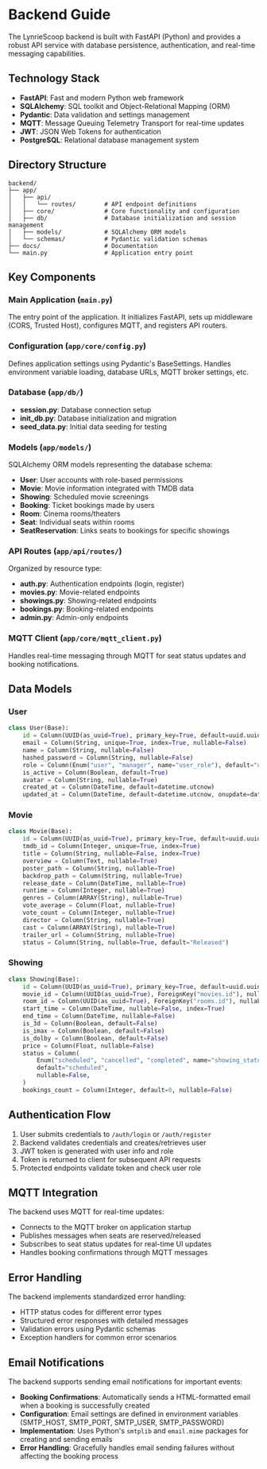 # Backend Guide

The LynrieScoop backend is built with FastAPI (Python) and provides a robust API service with database persistence, authentication, and real-time messaging capabilities.

## Technology Stack

- **FastAPI**: Fast and modern Python web framework
- **SQLAlchemy**: SQL toolkit and Object-Relational Mapping (ORM)
- **Pydantic**: Data validation and settings management
- **MQTT**: Message Queuing Telemetry Transport for real-time updates
- **JWT**: JSON Web Tokens for authentication
- **PostgreSQL**: Relational database management system

## Directory Structure

```t
backend/
├── app/
│   ├── api/
│   │   └── routes/        # API endpoint definitions
│   ├── core/              # Core functionality and configuration
│   ├── db/                # Database initialization and session management
│   ├── models/            # SQLAlchemy ORM models
│   └── schemas/           # Pydantic validation schemas
├── docs/                  # Documentation
└── main.py                # Application entry point
```

## Key Components

### Main Application (`main.py`)

The entry point of the application. It initializes FastAPI, sets up middleware (CORS, Trusted Host), configures MQTT, and registers API routers.

### Configuration (`app/core/config.py`)

Defines application settings using Pydantic's BaseSettings. Handles environment variable loading, database URLs, MQTT broker settings, etc.

### Database (`app/db/`)

- **session.py**: Database connection setup
- **init_db.py**: Database initialization and migration
- **seed_data.py**: Initial data seeding for testing

### Models (`app/models/`)

SQLAlchemy ORM models representing the database schema:

- **User**: User accounts with role-based permissions
- **Movie**: Movie information integrated with TMDB data
- **Showing**: Scheduled movie screenings
- **Booking**: Ticket bookings made by users
- **Room**: Cinema rooms/theaters
- **Seat**: Individual seats within rooms
- **SeatReservation**: Links seats to bookings for specific showings

### API Routes (`app/api/routes/`)

Organized by resource type:

- **auth.py**: Authentication endpoints (login, register)
- **movies.py**: Movie-related endpoints
- **showings.py**: Showing-related endpoints
- **bookings.py**: Booking-related endpoints
- **admin.py**: Admin-only endpoints

### MQTT Client (`app/core/mqtt_client.py`)

Handles real-time messaging through MQTT for seat status updates and booking notifications.

## Data Models

### User

```python
class User(Base):
    id = Column(UUID(as_uuid=True), primary_key=True, default=uuid.uuid4)
    email = Column(String, unique=True, index=True, nullable=False)
    name = Column(String, nullable=False)
    hashed_password = Column(String, nullable=False)
    role = Column(Enum("user", "manager", name="user_role"), default="user", nullable=False)
    is_active = Column(Boolean, default=True)
    avatar = Column(String, nullable=True)
    created_at = Column(DateTime, default=datetime.utcnow)
    updated_at = Column(DateTime, default=datetime.utcnow, onupdate=datetime.utcnow)
```

### Movie

```python
class Movie(Base):
    id = Column(UUID(as_uuid=True), primary_key=True, default=uuid.uuid4)
    tmdb_id = Column(Integer, unique=True, index=True)
    title = Column(String, nullable=False, index=True)
    overview = Column(Text, nullable=True)
    poster_path = Column(String, nullable=True)
    backdrop_path = Column(String, nullable=True)
    release_date = Column(DateTime, nullable=True)
    runtime = Column(Integer, nullable=True)
    genres = Column(ARRAY(String), nullable=True)
    vote_average = Column(Float, nullable=True)
    vote_count = Column(Integer, nullable=True)
    director = Column(String, nullable=True)
    cast = Column(ARRAY(String), nullable=True)
    trailer_url = Column(String, nullable=True)
    status = Column(String, nullable=True, default="Released")
```

### Showing

```python
class Showing(Base):
    id = Column(UUID(as_uuid=True), primary_key=True, default=uuid.uuid4)
    movie_id = Column(UUID(as_uuid=True), ForeignKey("movies.id"), nullable=False)
    room_id = Column(UUID(as_uuid=True), ForeignKey("rooms.id"), nullable=False)
    start_time = Column(DateTime, nullable=False, index=True)
    end_time = Column(DateTime, nullable=False)
    is_3d = Column(Boolean, default=False)
    is_imax = Column(Boolean, default=False)
    is_dolby = Column(Boolean, default=False)
    price = Column(Float, nullable=False)
    status = Column(
        Enum("scheduled", "cancelled", "completed", name="showing_status"),
        default="scheduled",
        nullable=False,
    )
    bookings_count = Column(Integer, default=0, nullable=False)
```

## Authentication Flow

1. User submits credentials to `/auth/login` or `/auth/register`
2. Backend validates credentials and creates/retrieves user
3. JWT token is generated with user info and role
4. Token is returned to client for subsequent API requests
5. Protected endpoints validate token and check user role

## MQTT Integration

The backend uses MQTT for real-time updates:

- Connects to the MQTT broker on application startup
- Publishes messages when seats are reserved/released
- Subscribes to seat status updates for real-time UI updates
- Handles booking confirmations through MQTT messages

## Error Handling

The backend implements standardized error handling:

- HTTP status codes for different error types
- Structured error responses with detailed messages
- Validation errors using Pydantic schemas
- Exception handlers for common error scenarios

## Email Notifications

The backend supports sending email notifications for important events:

- **Booking Confirmations**: Automatically sends a HTML-formatted email when a booking is successfully created
- **Configuration**: Email settings are defined in environment variables (SMTP_HOST, SMTP_PORT, SMTP_USER, SMTP_PASSWORD)
- **Implementation**: Uses Python's `smtplib` and `email.mime` packages for creating and sending emails
- **Error Handling**: Gracefully handles email sending failures without affecting the booking process
